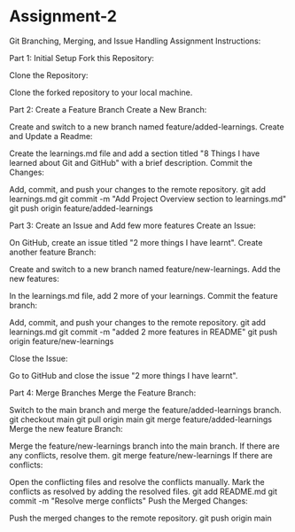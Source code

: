 # Assignment-2

Git Branching, Merging, and Issue Handling Assignment
Instructions:

Part 1: Initial Setup
Fork this Repository:

Clone the Repository:

Clone the forked repository to your local machine.

Part 2: Create a Feature Branch
Create a New Branch:

Create and switch to a new branch named feature/added-learnings.
Create and Update a Readme:

Create the learnings.md file and add a section titled "8 Things I have learned about Git and GitHub" with a brief description.
Commit the Changes:

Add, commit, and push your changes to the remote repository.
git add learnings.md
git commit -m "Add Project Overview section to learnings.md"
git push origin feature/added-learnings

Part 3: Create an Issue and Add few more features
Create an Issue:

On GitHub, create an issue titled "2 more things I have learnt".
Create another feature Branch:

Create and switch to a new branch named feature/new-learnings.
Add the new features:

In the  learnings.md file, add 2 more of your learnings.
Commit the feature branch:

Add, commit, and push your changes to the remote repository.
git add learnings.md
git commit -m "added 2 more features in README"
git push origin feature/new-learnings

Close the Issue:

Go to GitHub and close the issue "2 more things I have learnt".

Part 4: Merge Branches
Merge the Feature Branch:

Switch to the main branch and merge the feature/added-learnings branch.
git checkout main
git pull origin main
git merge feature/added-learnings
Merge the new feature Branch:

Merge the feature/new-learnings branch into the main branch. If there are any conflicts, resolve them.
git merge feature/new-learnings
If there are conflicts:

Open the conflicting files and resolve the conflicts manually.
Mark the conflicts as resolved by adding the resolved files.
git add README.md
git commit -m "Resolve merge conflicts"
Push the Merged Changes:

Push the merged changes to the remote repository.
git push origin main
